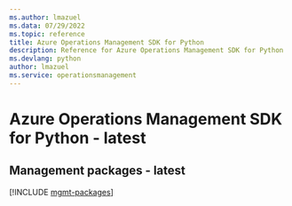 ```yaml
---
ms.author: lmazuel
ms.data: 07/29/2022
ms.topic: reference
title: Azure Operations Management SDK for Python
description: Reference for Azure Operations Management SDK for Python
ms.devlang: python
author: lmazuel
ms.service: operationsmanagement
---
```

# Azure Operations Management SDK for Python - latest

## Management packages - latest
[!INCLUDE [mgmt-packages](operations-management-mgmt-index.md)]
